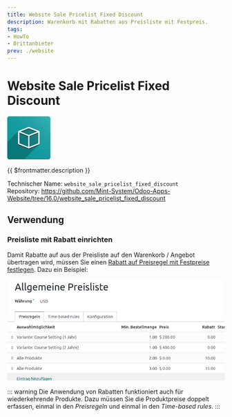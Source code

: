 ```yaml
---
title: Website Sale Pricelist Fixed Discount
description: Warenkorb mit Rabatten aus Preisliste mit Festpreis.
tags:
- HowTo
- Drittanbieter
prev: ./website
---
```


# Website Sale Pricelist Fixed Discount
![icon_oms_box](assets/icon_oms_box.png)

{{ $frontmatter.description }}

Technischer Name: `website_sale_pricelist_fixed_discount`\
Repository: <https://github.com/Mint-System/Odoo-Apps-Website/tree/16.0/website_sale_pricelist_fixed_discount>

## Verwendung

### Preisliste mit Rabatt einrichten

Damit Rabatte auf aus der Preisliste auf den Warenkorb / Angebot übertragen wird, müssen Sie einen [Rabatt auf Preisregel mit Festpreise festlegen](Product%20Pricelist%20Fixed%20Discount.md#Rabatt%20auf%20Preisregel%20mit%20Festpreise%20festlegen). Dazu ein Beispiel:

![](assets/Website%20Sale%20Pricelist%20Fixed%20Discount%20Preisliste.png)

::: warning
Die Anwendung von Rabatten funktioniert auch für wiederkehrende Produkte. Dazu müssen Sie die Produktpreise doppelt erfassen, einmal in den *Preisregeln* und einmal in den *Time-based rules*.
:::